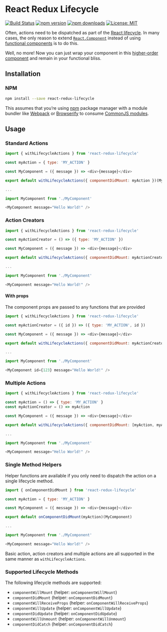 # React Redux Lifecycle

[![Build Status](https://img.shields.io/travis/mpeyper/react-redux-lifecycle/master.svg?style=flat-square)](https://travis-ci.org/mpeyper/react-redux-lifecycle)
[![npm version](https://img.shields.io/npm/v/react-redux-lifecycle.svg?style=flat-square)](https://www.npmjs.com/package/react-redux-lifecycle)
[![npm downloads](https://img.shields.io/npm/dm/react-redux-lifecycle.svg?style=flat-square)](https://www.npmjs.com/package/react-redux-lifecycle)
[![License: MIT](https://img.shields.io/npm/l/react-redux-lifecycle.svg?style=flat-square)](LICENSE.md)

Often, actions need to be dispatched as part of the [React lifecycle](https://facebook.github.io/react/docs/react-component.html#the-component-lifecycle).  In many cases, the only reason to extend [`React.Component`](https://facebook.github.io/react/docs/react-component.html) instead of using [functional components](https://facebook.github.io/react/docs/components-and-props.html#functional-and-class-components) is to do this.

Well, no more!  Now you can just wrap your component in this [higher-order component](https://facebook.github.io/react/docs/higher-order-components.html) and remain in your functional bliss.

## Installation

### NPM

```sh
npm install --save react-redux-lifecycle
```

This assumes that you’re using [npm](http://npmjs.com/) package manager with a module bundler like [Webpack](https://webpack.js.org/) or [Browserify](http://browserify.org/) to consume [CommonJS modules](http://webpack.github.io/docs/commonjs.html).

## Usage

### Standard Actions

```javascript
import { withLifecycleActions } from 'react-redux-lifecycle'

const myAction = { type: 'MY_ACTION' }

const MyComponent = ({ message }) => <div>{message}</div>

export default withLifecycleActions({ componentDidMount: myAction })(MyComponent)

...

import MyComponent from './MyComponent'

<MyComponent message="Hello World!" />
```

### Action Creators

```javascript
import { withLifecycleActions } from 'react-redux-lifecycle'

const myActionCreator = () => ({ type: 'MY_ACTION' })

const MyComponent = ({ message }) => <div>{message}</div>

export default withLifecycleActions({ componentDidMount: myActionCreator })(MyComponent)

...

import MyComponent from './MyComponent'

<MyComponent message="Hello World!" />
```

#### With props

The component props are passed to any functions that are provided

```javascript
import { withLifecycleActions } from 'react-redux-lifecycle'

const myActionCreator = ({ id }) => ({ type: 'MY_ACTION', id })

const MyComponent = ({ message }) => <div>{message}</div>

export default withLifecycleActions({ componentDidMount: myActionCreator })(MyComponent)

...

import MyComponent from './MyComponent'

<MyComponent id={123} message="Hello World!" />
```

### Multiple Actions

```javascript
import { withLifecycleActions } from 'react-redux-lifecycle'

const myAction = () => { type: 'MY_ACTION' }
const myActionCreator = () => myAction

const MyComponent = ({ message }) => <div>{message}</div>

export default withLifecycleActions({ componentDidMount: [myAction, myActionCreator] })(MyComponent)

...

import MyComponent from './MyComponent'

<MyComponent message="Hello World!" />
```

### Single Method Helpers

Helper functions are available if you only need to dispatch the action on a single lifecycle method.

```javascript
import { onComponentDidMount } from 'react-redux-lifecycle'

const myAction = { type: 'MY_ACTION' }

const MyComponent = ({ message }) => <div>{message}</div>

export default onComponentDidMount(myAction)(MyComponent)

...

import MyComponent from './MyComponent'

<MyComponent message="Hello World!" />
```

Basic action, action creators and multiple actions are all supported in the same manner as `withLifecycleActions`.

### Supported Lifecycle Methods

The following lifecycle methods are supported:

- `componentWillMount` (helper: `onComponentWillMount`)
- `componentDidMount` (helper: `onComponentDidMount`)
- `componentWillReceiveProps` (helper: `onComponentWillReceiveProps`)
- `componentWillUpdate` (helper: `onComponentWillUpdate`)
- `componentDidUpdate` (helper: `onComponentDidUpdate`)
- `componentWillUnmount` (helper: `onComponentWillUnmount`)
- `componentDidCatch` (helper: `onComponentDidCatch`)
